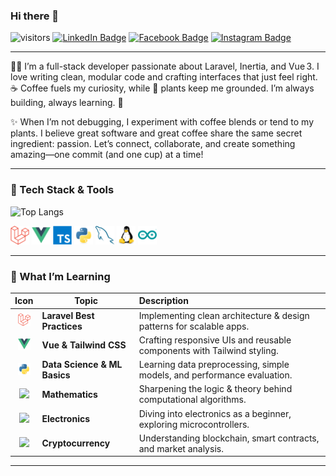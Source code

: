 ### Hi there 👋

![visitors](https://visitor-badge.laobi.icu/badge?page_id=Khoiron14.Khoiron14)
<a href="https://www.linkedin.com/in/khoiron14" target="_blank" rel="noopener noreferrer"><img src="https://custom-icon-badges.demolab.com/badge/LinkedIn-0A66C2?logo=linkedin-white&logoColor=fff" alt="LinkedIn Badge"/></a>
<a href="https://www.facebook.com/khoironnurhi" target="_blank" rel="noopener noreferrer"><img src="https://img.shields.io/badge/Facebook-%231877F2.svg?logo=Facebook&logoColor=white" alt="Facebook Badge"/></a>
<a href="https://www.instagram.com/khoironn14" target="_blank" rel="noopener noreferrer"><img src="https://img.shields.io/badge/Instagram-%23E4405F.svg?logo=Instagram&logoColor=white" alt="Instagram Badge"/></a>

<!-- https://github.com/inttter/md-badges?tab=readme-ov-file -->

---

👨‍💻 I’m a full-stack developer passionate about Laravel, Inertia, and Vue 3. I love writing clean, modular code and crafting interfaces that just feel right. ☕ Coffee fuels my curiosity, while 🌿 plants keep me grounded. I’m always building, always learning. 🚀

✨ When I’m not debugging, I experiment with coffee blends or tend to my plants. I believe great software and great coffee share the same secret ingredient: passion. Let’s connect, collaborate, and create something amazing—one commit (and one cup) at a time!

---

### 🔧 Tech Stack & Tools

![Top Langs](https://github-readme-stats.vercel.app/api/top-langs/?username=Khoiron14&layout=compact&theme=radical)

<code><img height="30" src="https://raw.githubusercontent.com/devicons/devicon/master/icons/laravel/laravel-original.svg" alt="Laravel"></code>
<code><img height="30" src="https://raw.githubusercontent.com/devicons/devicon/master/icons/vuejs/vuejs-original.svg" alt="Vue.js"></code>
<code><img height="30" src="https://raw.githubusercontent.com/devicons/devicon/master/icons/typescript/typescript-original.svg" alt="TypeScript"></code>
<code><img height="30" src="https://raw.githubusercontent.com/devicons/devicon/master/icons/python/python-original.svg" alt="Python"></code>
<code><img height="30" src="https://raw.githubusercontent.com/devicons/devicon/master/icons/mysql/mysql-original.svg" alt="MySQL"></code>
<code><img height="30" src="https://raw.githubusercontent.com/devicons/devicon/master/icons/linux/linux-original.svg" alt="Linux"></code>
<code><img height="30" src="https://raw.githubusercontent.com/devicons/devicon/master/icons/arduino/arduino-original.svg" alt="Arduino"></code>


---

### 🌱 What I’m Learning

| Icon | Topic                      | Description                                                                 |
|:----:|----------------------------|:----------------------------------------------------------------------------|
| <img src="https://raw.githubusercontent.com/devicons/devicon/master/icons/laravel/laravel-original.svg" width="20"/> | **Laravel Best Practices** | Implementing clean architecture & design patterns for scalable apps.         |
| <img src="https://raw.githubusercontent.com/devicons/devicon/master/icons/vuejs/vuejs-original.svg" width="20"/> | **Vue & Tailwind CSS**     | Crafting responsive UIs and reusable components with Tailwind styling. |
| <img src="https://raw.githubusercontent.com/devicons/devicon/master/icons/python/python-original.svg" width="20"/> | **Data Science & ML Basics** | Learning data preprocessing, simple models, and performance evaluation.       |
| <img src="https://img.icons8.com/ios-filled/50/ffffff/pi.png" width="20"/> | **Mathematics**            | Sharpening the logic & theory behind computational algorithms.               |
| <img src="https://img.icons8.com/ios-filled/50/9CA3AF/electronics.png" width="20"/> | **Electronics**            | Diving into electronics as a beginner, exploring microcontrollers.                             |
| <img src="https://img.icons8.com/color/48/bitcoin--v1.png" width="20"/> | **Cryptocurrency**         | Understanding blockchain, smart contracts, and market analysis.              |



---
